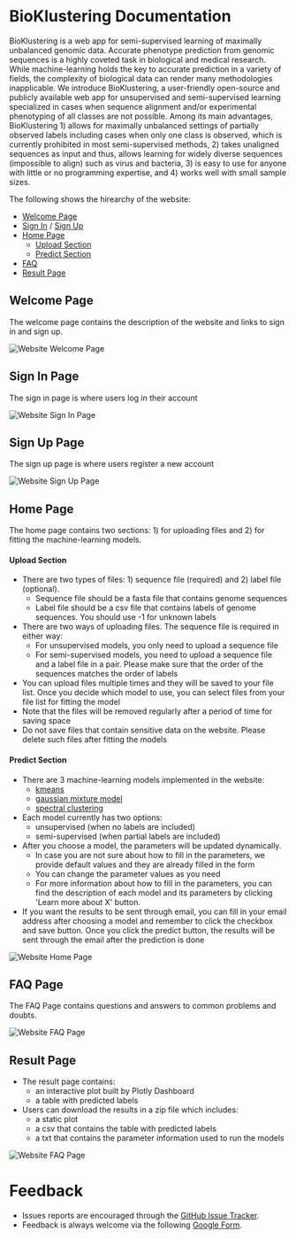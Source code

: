# BioKlustering Documentation
BioKlustering is a web app for semi-supervised learning of maximally unbalanced genomic data.
Accurate phenotype prediction from genomic sequences is a highly coveted task in biological and medical research. While machine-learning holds the key to accurate prediction in a variety of fields, the complexity of biological data can render many methodologies inapplicable.
We introduce BioKlustering, a user-friendly open-source and publicly available web app for unsupervised and semi-supervised learning specialized in cases when sequence alignment and/or experimental phenotyping of all classes are not possible. 
Among its main advantages, BioKlustering 1) allows for maximally unbalanced settings of partially observed labels including cases when only one class is observed, which is currently prohibited in most semi-supervised methods, 2) takes unaligned sequences as input and thus, allows learning for widely diverse sequences (impossible to align) such as virus and bacteria, 3) is easy to use for anyone with little or no programming expertise, and 4) works well with small sample sizes.


The following shows the hirearchy of the website:
* [Welcome Page](#Welcome-Page)
* [Sign In](#Sign-In-Page) / [Sign Up](#Sign-Up-Page)
* [Home Page](#Home-Page)
    * [Upload Section](#Upload-Section)
    * [Predict Section](#Predict-Section)
* [FAQ](#FAQ-Page)
* [Result Page](#Result-Page)


## Welcome Page
The welcome page contains the description of the website and links to sign in and sign up.

![Website Welcome Page](figures/Website-Welcome-Page.png)

## Sign In Page
The sign in page is where users log in their account

![Website Sign In Page](figures/Website-SignIn-Page.png)

## Sign Up Page
The sign up page is where users register a new account

![Website Sign Up Page](figures/Website-SignUp-Page.png)

## Home Page
The home page contains two sections: 1) for uploading files and 2) for fitting the machine-learning models.

#### Upload Section
* There are two types of files: 1) sequence file (required) and 2) label file (optional).
    * Sequence file should be a fasta file that contains genome sequences
    * Label file should be a csv file that contains labels of genome sequences. You should use -1 for unknown labels  
* There are two ways of uploading files. The sequence file is required in either way:                          
    * For unsupervised models, you only need to upload a sequence file     
    * For semi-supervised models, you need to upload a sequence file and a label file in a pair. Please make sure that the order of the sequences matches the order of labels
* You can upload files multiple times and they will be saved to your file list. Once you decide which model to use, you can select files from your file list for fitting the model
* Note that the files will be removed regularly after a period of time for saving space
* Do not save files that contain sensitive data on the website. Please delete such files after fitting the models
#### Predict Section
* There are 3 machine-learning models implemented in the website: 
    * [kmeans](https://en.wikipedia.org/wiki/K-means_clustering)
    * [gaussian mixture model](https://en.wikipedia.org/wiki/Mixture_model)
    * [spectral clustering](https://en.wikipedia.org/wiki/Spectral_clustering)
* Each model currently has two options:
    * unsupervised (when no labels are included)
    * semi-supervised (when partial labels are included)
* After you choose a model, the parameters will be updated dynamically. 
    * In case you are not sure about how to fill in the parameters, we provide default values and they are already filled in the form
    * You can change the parameter values as you need
    * For more information about how to fill in the parameters, you can find the description of each model and its parameters by clicking 'Learn more about X' button.
* If you want the results to be sent through email, you can fill in your email address after choosing a model and remember to click the checkbox and save button. Once you click the predict button, the results will be sent through the email after the prediction is done
                                                             
![Website Home Page](figures/Website-Home-Page.png)

## FAQ Page
The FAQ Page contains questions and answers to common problems and doubts.

![Website FAQ Page](figures/Website-FAQ-Page.png)

## Result Page
* The result page contains:
    * an interactive plot built by Plotly Dashboard
    * a table with predicted labels
* Users can download the results in a zip file which includes:
    * a static plot
    * a csv that contains the table with predicted labels
    * a txt that contains the parameter information used to run the models

![Website FAQ Page](figures/Website-Result-Page.png)

# Feedback
* Issues reports are encouraged through the [GitHub Issue Tracker](https://github.com/solislemuslab/bioklustering/issues).
* Feedback is always welcome via the following [Google Form](https://forms.gle/SUYQ6X3WNotpQphj6).

